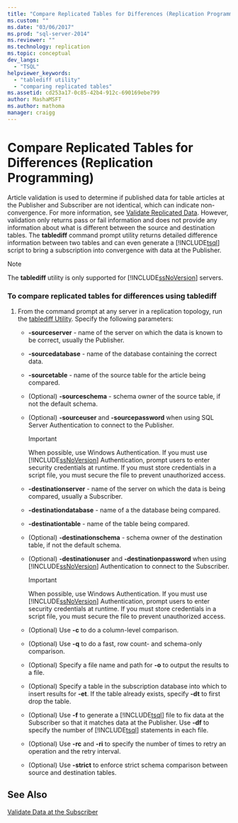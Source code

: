 ```yaml
---
title: "Compare Replicated Tables for Differences (Replication Programming) | Microsoft Docs"
ms.custom: ""
ms.date: "03/06/2017"
ms.prod: "sql-server-2014"
ms.reviewer: ""
ms.technology: replication
ms.topic: conceptual
dev_langs: 
  - "TSQL"
helpviewer_keywords: 
  - "tablediff utility"
  - "comparing replicated tables"
ms.assetid: cd253a17-0c85-42b4-912c-690169ebe799
author: MashaMSFT
ms.author: mathoma
manager: craigg
---
```

# Compare Replicated Tables for Differences (Replication Programming)
  Article validation is used to determine if published data for table articles at the Publisher and Subscriber are not identical, which can indicate non-convergence. For more information, see [Validate Replicated Data](../validate-data-at-the-subscriber.md). However, validation only returns pass or fail information and does not provide any information about what is different between the source and destination tables. The **tablediff** command prompt utility returns detailed difference information between two tables and can even generate a [!INCLUDE[tsql](../../../includes/tsql-md.md)] script to bring a subscription into convergence with data at the Publisher.  
  
> [!NOTE]  
>  The **tablediff** utility is only supported for [!INCLUDE[ssNoVersion](../../../includes/ssnoversion-md.md)] servers.  
  
### To compare replicated tables for differences using tablediff  
  
1.  From the command prompt at any server in a replication topology, run the [tablediff Utility](../../../tools/tablediff-utility.md). Specify the following parameters:  
  
    -   **-sourceserver** - name of the server on which the data is known to be correct, usually the Publisher.  
  
    -   **-sourcedatabase** - name of the database containing the correct data.  
  
    -   **-sourcetable** - name of the source table for the article being compared.  
  
    -   (Optional) **-sourceschema** - schema owner of the source table, if not the default schema.  
  
    -   (Optional) **-sourceuser** and **-sourcepassword** when using SQL Server Authentication to connect to the Publisher.  
  
        > [!IMPORTANT]  
        >  When possible, use Windows Authentication. If you must use [!INCLUDE[ssNoVersion](../../../includes/ssnoversion-md.md)] Authentication, prompt users to enter security credentials at runtime. If you must store credentials in a script file, you must secure the file to prevent unauthorized access.  
  
    -   **-destinationserver** - name of the server on which the data is being compared, usually a Subscriber.  
  
    -   **-destinationdatabase** - name of a the database being compared.  
  
    -   **-destinationtable** - name of the table being compared.  
  
    -   (Optional) **-destinationschema** - schema owner of the destination table, if not the default schema.  
  
    -   (Optional) **-destinationuser** and **-destinationpassword** when using [!INCLUDE[ssNoVersion](../../../includes/ssnoversion-md.md)] Authentication to connect to the Subscriber.  
  
        > [!IMPORTANT]  
        >  When possible, use Windows Authentication. If you must use [!INCLUDE[ssNoVersion](../../../includes/ssnoversion-md.md)] Authentication, prompt users to enter security credentials at runtime. If you must store credentials in a script file, you must secure the file to prevent unauthorized access.  
  
    -   (Optional) Use **-c** to do a column-level comparison.  
  
    -   (Optional) Use **-q** to do a fast, row count- and schema-only comparison.  
  
    -   (Optional) Specify a file name and path for **-o** to output the results to a file.  
  
    -   (Optional) Specify a table in the subscription database into which to insert results for **-et**. If the table already exists, specify **-dt** to first drop the table.  
  
    -   (Optional) Use **-f** to generate a [!INCLUDE[tsql](../../../includes/tsql-md.md)] file to fix data at the Subscriber so that it matches data at the Publisher. Use **-df** to specify the number of [!INCLUDE[tsql](../../../includes/tsql-md.md)] statements in each file.  
  
    -   (Optional) Use **-rc** and **-ri** to specify the number of times to retry an operation and the retry interval.  
  
    -   (Optional) Use **-strict** to enforce strict schema comparison between source and destination tables.  
  
## See Also  
 [Validate Data at the Subscriber](../validate-data-at-the-subscriber.md)  
  
  
